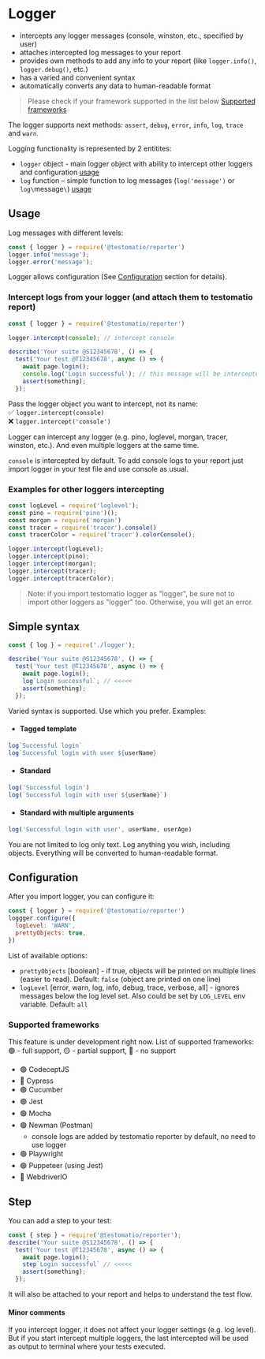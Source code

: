 # Logger
- intercepts any logger messages (console, winston, etc., specified by user)
- attaches intercepted log messages to your report
- provides own methods to add any info to your report (like `logger.info()`, `logger.debug()`, etc.)
- has a varied and convenient syntax
- automatically converts any data to human-readable format

> Please check if your framework supported in the list below [Supported frameworks](#supported-frameworks)

The logger supports next methods: `assert`, `debug`, `error`, `info`, `log`, `trace` and `warn`.


Logging functionality is represented by 2 entitites:
- `logger` object - main logger object with ability to intercept other loggers and configuration [usage](#usage)
- `log` function – simple function to log messages (`log('message')` or `log\`message`\`) [usage](#simple-syntax)

## Usage
Log messages with different levels:
```javascript
const { logger } = require('@testomatio/reporter')
logger.info('message');
logger.error('message');
```
<!-- 
Shorter syntax:
```javascript
const { log } = require('@testomatio/reporter')
log('message');
``` -->

Logger allows configuration (See [Configuration](#configuration) section for details).

### Intercept logs from your logger (and attach them to testomatio report)
```javascript
const { logger } = require('@testomatio/reporter')

logger.intercept(console); // intercept console

describe('Your suite @S12345678', () => {
  test('Your test @T12345678', async () => {
    await page.login();
    console.log('Login successful'); // this message will be intercepted and added to your report
    assert(something);
  });
```

Pass the logger object you want to intercept, not its name:\
✅ ```logger.intercept(console)```\
❌ ```logger.intercept('console')```

Logger can intercept any logger (e.g. pino, loglevel, morgan, tracer, winston, etc.). And even multiple loggers at the same time.

`console` is intercepted by default. To add console logs to your report just import logger in your test file and use console as usual.

### Examples for other loggers intercepting
```javascript
const logLevel = require('loglevel');
const pino = require('pino')();
const morgan = require('morgan')
const tracer = require('tracer').console()
const tracerColor = require('tracer').colorConsole();

logger.intercept(logLevel);
logger.intercept(pino);
logger.intercept(morgan);
logger.intercept(tracer);
logger.intercept(tracerColor);
```

> Note: if you import testomatio logger as "logger", be sure not to import other loggers as "logger" too. Otherwise, you will get an error.

## Simple syntax
```javascript
const { log } = require('./logger');

describe('Your suite @S12345678', () => {
  test('Your test @T12345678', async () => {
    await page.login();
    log`Login successful`; // <<<<<
    assert(something);
  });
```

Varied syntax is supported. Use which you prefer. Examples:
- #### Tagged template
```javascript
log`Successful login`
log`Successful login with user ${userName}
```
- #### Standard
```javascript
log('Successful login')
log(`Successful login with user ${userName}`)
```
- #### Standard with multiple arguments
```javascript
log('Successful login with user', userName, userAge)
```

You are not limited to log only text. Log anything you wish, including objects. Everything will be converted to human-readable format.

## Configuration
After you import logger, you can configure it:
```javascript
const { logger } = require('@testomatio/reporter')
loggger.configure({
  logLevel: 'WARN',
  prettyObjects: true,
})
```

List of available options:
- `prettyObjects` [boolean] - if true, objects will be printed on multiple lines (easier to read). Default: `false` (object are printed on one line)
- `logLevel` [error, warn, log, info, debug, trace, verbose, all] - ignores messages below the log level set. Also could be set by `LOG_LEVEL` env variable. Default: `all`

### Supported frameworks
This feature is under development right now. List of supported frameworks:
🟢 - full support, 🟡 - partial support, 🔴 - no support
- 🟢 CodeceptJS
- 🔴 Cypress
- 🟢 Cucumber
- 🟢 Jest
- 🟢 Mocha
- 🟢 Newman (Postman)
  - console logs are added by testomatio reporter by default, no need to use logger
- 🟢 Playwright
- 🟢 Puppeteer (using Jest)
- 🔴 WebdriverIO

## Step
You can add a step to your test:
```javascript
const { step } = require('@testomatio/reporter');
describe('Your suite @S12345678', () => {
  test('Your test @T12345678', async () => {
    await page.login();
    step`Login successful` // <<<<<
    assert(something);
  });
```
It will also be attached to your report and helps to understand the test flow.

#### Minor comments
If you intercept logger, it does not affect your logger settings (e.g. log level). But if you start intercept multiple loggers, the last intercepted will be used as output to terminal where your tests executed.
